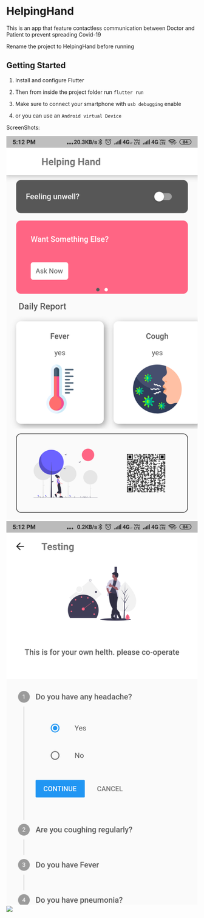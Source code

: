 # HelpingHand

This is an app that feature contactless communication between Doctor and Patient to prevent spreading Covid-19

Rename the project to HelpingHand before running

## Getting Started

1. Install and configure Flutter

2. Then from inside the project folder run `flutter run`

3. Make sure to connect your smartphone with `usb debugging` enable

4. or you can use an `Android virtual Device`

ScreenShots:

![](./assets/s1.png)
![](./assets/s2.png)
![](./assets.s3.png)
